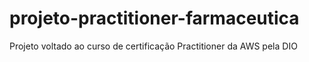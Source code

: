 # projeto-practitioner-farmaceutica
Projeto voltado ao curso de certificação Practitioner da AWS pela DIO
